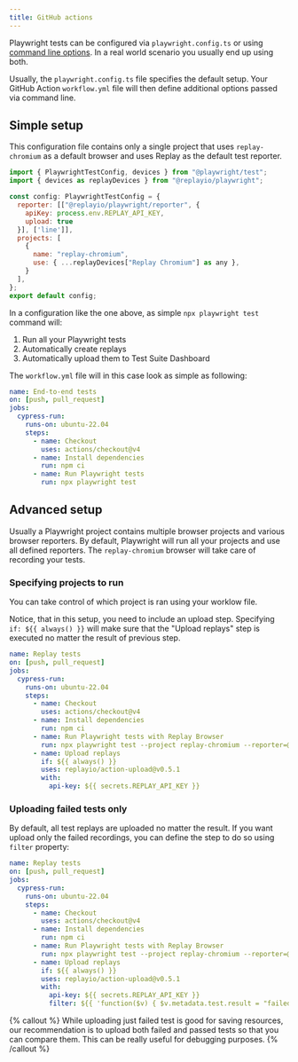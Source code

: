 ```yaml
---
title: GitHub actions
---
```


Playwright tests can be configured via `playwright.config.ts` or using [command line options](https://playwright.dev/docs/test-cli). In a real world scenario you usually end up using both.

Usually, the `playwright.config.ts` file specifies the default setup. Your GitHub Action `workflow.yml` file will then define additional options passed via command line.

## Simple setup
This configuration file contains only a single project that uses `replay-chromium` as a default browser and uses Replay as the default test reporter.
```jsx {% fileName="playwright.config.ts" lineNumbers=true %}
import { PlaywrightTestConfig, devices } from "@playwright/test";
import { devices as replayDevices } from "@replayio/playwright";

const config: PlaywrightTestConfig = {
  reporter: [["@replayio/playwright/reporter", {
    apiKey: process.env.REPLAY_API_KEY,
    upload: true
  }], ['line']],
  projects: [
    {
      name: "replay-chromium",
      use: { ...replayDevices["Replay Chromium"] as any },
    }
  ],
};
export default config;
```

In a configuration like the one above, as simple `npx playwright test` command will:
1. Run all your Playwright tests
2. Automatically create replays
3. Automatically upload them to Test Suite Dashboard

The `workflow.yml` file will in this case look as simple as following:
```yml {% fileName=".github/workflows/e2e.yml" lineNumbers=true %}
name: End-to-end tests
on: [push, pull_request]
jobs:
  cypress-run:
    runs-on: ubuntu-22.04
    steps:
      - name: Checkout
        uses: actions/checkout@v4
      - name: Install dependencies
        run: npm ci
      - name: Run Playwright tests
        run: npx playwright test
```

## Advanced setup
Usually a Playwright project contains multiple browser projects and various browser reporters. By default, Playwright will run all your projects and use all defined reporters. The `replay-chromium` browser will take care of recording your tests.

### Specifying projects to run
You can take control of which project is ran using your worklow file. 

Notice, that in this setup, you need to include an upload step. Specifying `if: ${{ always() }}` will make sure that the "Upload replays" step is executed no matter the result of previous step.

```yml {% fileName=".github/workflows/e2e.yml" highlight=["11-18"] lineNumbers=true %}
name: Replay tests
on: [push, pull_request]
jobs:
  cypress-run:
    runs-on: ubuntu-22.04
    steps:
      - name: Checkout
        uses: actions/checkout@v4
      - name: Install dependencies
        run: npm ci
      - name: Run Playwright tests with Replay Browser
        run: npx playwright test --project replay-chromium --reporter=@replayio/playwright/reporter,line
      - name: Upload replays
        if: ${{ always() }}
        uses: replayio/action-upload@v0.5.1
        with:
          api-key: ${{ secrets.REPLAY_API_KEY }}
```

### Uploading failed tests only
By default, all test replays are uploaded no matter the result. If you want upload only the failed recordings, you can define the step to do so using `filter` property:

```yml {% fileName=".github/workflows/e2e.yml" lineNumbers=true highlight=[19] %}
name: Replay tests
on: [push, pull_request]
jobs:
  cypress-run:
    runs-on: ubuntu-22.04
    steps:
      - name: Checkout
        uses: actions/checkout@v4
      - name: Install dependencies
        run: npm ci
      - name: Run Playwright tests with Replay Browser
        run: npx playwright test --project replay-chromium --reporter=@replayio/playwright/reporter,line
      - name: Upload replays
        if: ${{ always() }}
        uses: replayio/action-upload@v0.5.1
        with:
          api-key: ${{ secrets.REPLAY_API_KEY }}
          filter: ${{ 'function($v) { $v.metadata.test.result = "failed" }' }}
```

{% callout %}
While uploading just failed test is good for saving resources, our recommendation is to upload both failed and passed tests so that you can compare them. This can be really useful for debugging purposes.
{% /callout %}